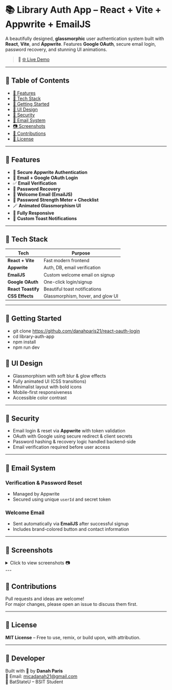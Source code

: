 # 📚 Library Auth App – React + Vite + Appwrite + EmailJS

A beautifully designed, **glassmorphic** user authentication system built with **React**, **Vite**, and **Appwrite**. Features **Google OAuth**, secure email login, password recovery, and stunning UI animations.

> 🔗 [🌐 Live Demo](https://react-auth-loginui.netlify.app/)

---

## 📑 Table of Contents

- [🚀 Features](#-features)
- [🧰 Tech Stack](#-tech-stack)
- [🧪 Getting Started](#-getting-started)
- [🎨 UI Design](#-ui-design)
- [🔐 Security](#-security)
- [📧 Email System](#-email-system)
- [📷 Screenshots](#-screenshots)
- [🤝 Contributions](#-contributions)
- [📄 License](#-license)

---

## 🚀 Features

- 🔐 **Secure Appwrite Authentication**
- 🧾 **Email + Google OAuth Login**
- ✅ **Email Verification**
- 📩 **Password Recovery**
- 💌 **Welcome Email (EmailJS)**
- 🧠 **Password Strength Meter + Checklist**
- 🪄 **Animated Glassmorphism UI**
- 📱 **Fully Responsive**
- 🔔 **Custom Toast Notifications**

---

## 🧰 Tech Stack

| Tech               | Purpose                             |
|--------------------|-------------------------------------|
| **React + Vite**   | Fast modern frontend                |
| **Appwrite**       | Auth, DB, email verification        |
| **EmailJS**        | Custom welcome email on signup      |
| **Google OAuth**   | One-click login/signup              |
| **React Toastify** | Beautiful toast notifications       |
| **CSS Effects**    | Glassmorphism, hover, and glow UI   |

---

## 🧪 Getting Started

- git clone https://github.com/danahparis21/react-oauth-login
- cd library-auth-app
- npm install
- npm run dev


## 🎨 UI Design

- Glassmorphism with soft blur & glow effects  
- Fully animated UI (CSS transitions)  
- Minimalist layout with bold icons  
- Mobile-first responsiveness  
- Accessible color contrast  

---

## 🔐 Security

- Email login & reset via **Appwrite** with token validation  
- OAuth with Google using secure redirect & client secrets  
- Password hashing & recovery logic handled backend-side  
- Email verification required before user access  

---

## 📧 Email System

### Verification & Password Reset
- Managed by Appwrite  
- Secured using unique `userId` and secret token  

### Welcome Email
- Sent automatically via **EmailJS** after successful signup  
- Includes brand-colored button and contact information  

---

## 📸 Screenshots
<details>
<summary>Click to view screenshots 📷</summary>

<br>

<p align="center">
  <img src="images/startup-page.jpg" width="300"/>
  <img src="images/login.jpg" width="300"/>
  <img src="images/customer-menu.jpg" width="300"/>
</p>
<p align="center">
   
  <img src="images/checkout.jpg" width="300"/>
  <img src="images/email_notifications.jpg" width="300"/>
  <img src="images/admin-dashboard.jpg" width="300"/>
</p>
<p align="center">
   <img src="images/menu-management.jpg" width="300"/>
  <img src="images/order-list-admin.jpg" width="300"/>
  <img src="images/rider-dashboard.jpg" width="300"/>
</p>
</details>
---

## 🤝 Contributions

Pull requests and ideas are welcome!  
For major changes, please open an issue to discuss them first.

---

## 📄 License

**MIT License** – Free to use, remix, or build upon, with attribution.

---

## 🙌 Developer

Built with 💖 by **Danah Paris**  
📧 Email: [micadanah21@gmail.com](mailto:micadanah21@gmail.com)  
📍 BatStateU – BSIT Student
